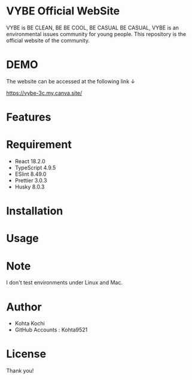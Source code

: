 # VYBE Official WebSite

VYBE is BE CLEAN, BE BE COOL, BE CASUAL BE CASUAL, VYBE is an environmental issues community for young people. This repository is the official website of the community.

# DEMO

The website can be accessed at the following link ↓

https://vybe-3c.my.canva.site/

# Features


# Requirement

* React  18.2.0
* TypeScript  4.9.5
* ESlint  8.49.0
* Prettier  3.0.3
* Husky  8.0.3

# Installation


# Usage


# Note

I don't test environments under Linux and Mac.

# Author

* Kohta Kochi
* GitHub Accounts : Kohta9521

# License

Thank you!
